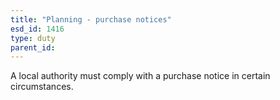 ```yaml
---
title: "Planning - purchase notices"
esd_id: 1416
type: duty
parent_id:  
---
```


A local authority must comply with a purchase notice in certain circumstances.

